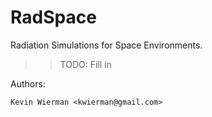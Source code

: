 # RadSpace

Radiation Simulations for Space Environments.

>> TODO: Fill in

Authors:

	Kevin Wierman <kwierman@gmail.com>